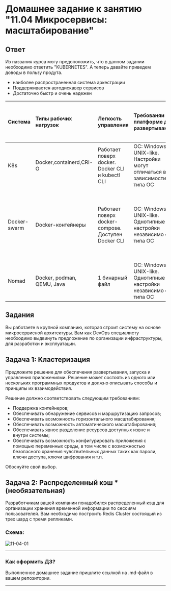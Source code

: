
# Домашнее задание к занятию "11.04 Микросервисы: масштабирование"

## Ответ

Из названия курса могу предоположить, что в данном задании необходимо ответить "KUBERNETES".
А теперь давайте приведем доводы в пользу продута.
- наиболее распространенная система аркестрации
- Поддерживается автодискавер сервисов
- Достаточно быстр и очень надежен

| Система | Типы рабочих нагрузок | Легкость управления | Требованяи к платформе для развертывания | Производительность |Ограничение на количество узлов и контейнеров в кластере |IaaC| Шаблоны | Сети |Возможность обнаружения сервисов|Автомасштабирование|Выполнение обновлений и отката|Отказоустойчивость|Мониторинг|Безопасность|
| ------------- |:-------------|:-----|:---|:---|:---|:---|:---|:---|:---|:---|:---|:---|:---|:---|
|K8s|Docker,containerd,CRI-O |Работает поверх docker. Docker CLI и kubectl CLI |ОС: Windows, UNIX-like. Настройки могут отличаться в зависимости от типа ОС|Много компонентов, из за которых понижается скорость выполенния операций, но повышается стабильность|110 подов на узел;<br>  5000 узлов;<br>  150000 подов всего;<br> 300000 контейнеров|YAML, JSON|Helm|IP адрес для каждого пода<br>Container Networking Interface|Автообнаружение возможно при использовании встроенного DNS-сервера|Cluster Autoscaler<br>Horizontal Pod Autoscaler, HPA<br>Vertical Pod Autoscaler, VPA|Rolling Update. Гибкая настройка|Health Check|Сторонние инструменты|Network Policies, Namespaces|
|Docker-swarm|Docker-контейнеры|Работает поверх docker-compose. Доступен Docker CLI|ОС: Windows, UNIX-like. Однотипные настройки независимо от типа ОС|Легковесный. | 7 manage-nodes;<br>100 контейнеров на узел|YAML|-|Overlay network. Автоматическое назначение менеджером адресов для контейнеров при инициализации или обновлении приложения. <br> Низакая производительность|Автообнаружение возможно при использовании встроенного DNS-сервера|-|Rolling Update. Swarm Manager|Мониторинг состояния кластера и сравнение с желаемым состоянием с помощью Manager-нод|Сторонние инструменты|взаимная аутентификация и шифрование TLS|
|Nomad|Docker, podman, QEMU, Java |1 бинарный файл|ОС: Windows, UNIX-like. Однотипные настройки независимо от типа ОС|Проще в плане архиткртуры. Быстрее, чем k8s| 10 000 узлов на кластер|HCL<br>Возможно преобразование и х YAML, JSON|-|Container Networking Interface|Внешний инструмен. Consul|Cluster Autoscaler<br>Horizontal Pod Autoscaler, HPA|Rolling update|Health Check|Сторонние инструменты|Сторонние инструменты<br>Namespaces(Enterprise)|||||||


## Задания

Вы работаете в крупной компанию, которая строит систему на основе микросервисной архитектуры.
Вам как DevOps специалисту необходимо выдвинуть предложение по организации инфраструктуры, для разработки и эксплуатации.

## Задача 1: Кластеризация

Предложите решение для обеспечения развертывания, запуска и управления приложениями.
Решение может состоять из одного или нескольких программных продуктов и должно описывать способы и принципы их взаимодействия.

Решение должно соответствовать следующим требованиям:
- Поддержка контейнеров;
- Обеспечивать обнаружение сервисов и маршрутизацию запросов;
- Обеспечивать возможность горизонтального масштабирования;
- Обеспечивать возможность автоматического масштабирования;
- Обеспечивать явное разделение ресурсов доступных извне и внутри системы;
- Обеспечивать возможность конфигурировать приложения с помощью переменных среды, в том числе с возможностью безопасного хранения чувствительных данных таких как пароли, ключи доступа, ключи шифрования и т.п.

Обоснуйте свой выбор.

## Задача 2: Распределенный кэш * (необязательная)

Разработчикам вашей компании понадобился распределенный кэш для организации хранения временной информации по сессиям пользователей.
Вам необходимо построить Redis Cluster состоящий из трех шард с тремя репликами.

### Схема:

![11-04-01](https://user-images.githubusercontent.com/1122523/114282923-9b16f900-9a4f-11eb-80aa-61ed09725760.png)

---

### Как оформить ДЗ?

Выполненное домашнее задание пришлите ссылкой на .md-файл в вашем репозитории.

---
